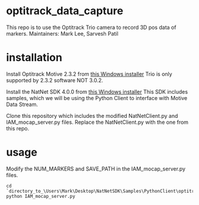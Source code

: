 # optitrack_data_capture
This repo is to use the Optitrack Trio camera to record 3D pos data of markers.
Maintainers: Mark Lee, Sarvesh Patil

# installation
Install Optitrack Motive 2.3.2 from [this Windows installer](https://optitrack.com/support/downloads/)
Trio is only supported by 2.3.2 software NOT 3.0.2.

Install the NatNet SDK 4.0.0 from [this Windows installer](https://optitrack.com/support/downloads/developer-tools.html#natnet-sdk)
This SDK includes samples, which we will be using the Python Client to interface with Motive Data Stream.

Clone this repository which includes the modified NatNetClient.py and IAM_mocap_server.py files. Replace the NatNetClient.py with the one from this repo.

# usage
Modify the NUM_MARKERS and SAVE_PATH in the IAM_mocap_server.py files.
```
cd `directory_to_\Users\Mark\Desktop\NatNetSDK\Samples\PythonClient\optitrack_data_capture`
python IAM_mocap_server.py
```
